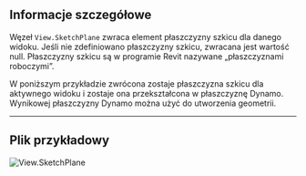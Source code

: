 ## Informacje szczegółowe
Węzeł `View.SketchPlane` zwraca element płaszczyzny szkicu dla danego widoku. Jeśli nie zdefiniowano płaszczyzny szkicu, zwracana jest wartość null. Płaszczyzny szkicu są w programie Revit nazywane „płaszczyznami roboczymi”.

W poniższym przykładzie zwrócona zostaje płaszczyzna szkicu dla aktywnego widoku i zostaje ona przekształcona w płaszczyznę Dynamo. Wynikowej płaszczyzny Dynamo można użyć do utworzenia geometrii.
___
## Plik przykładowy

![View.SketchPlane](./Revit.Elements.Views.View.SketchPlane_img.jpg)
